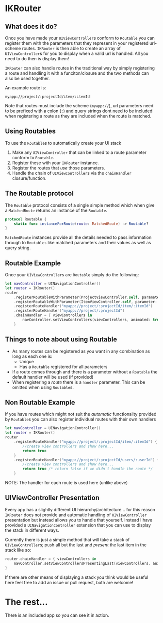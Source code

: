 # IKRouter

## What does it do?
Once you have made your `UIViewController`s conform to `Routable` you can register them with the parameters that they represent in your registered url-scheme routes. `IKRouter` is then able to create an array of `UIViewController`s for you to display when a valid url is handled. All you need to do then is display them!

`IKRouter` can also handle routes in the traditional way by simply registering a route and handling it with a funciton/closure and the two methods can also be used together.

An example route is:
```
myapp://project/:projectId/item/:itemId
```
Note that routes must include the scheme (`myapp://`), url parameters need to be prefixed with a colon (`:`) and query strings dont need to be included when registering a route as they are included when the route is matched.

## Using Routables
To use the `Routable`s to automatically create your UI stack

1. Make any `UIViewController` that can be linked to a route parameter conform to `Routable`.
2. Register these with your `IKRouter` instance.
3. Register the routes that _use_ those parameters.
4. Handle the chain of `UIViewController`s via the `chainHandler` closure/function.

## The Routable protocol
The `Routable` protocol consists of a single simple method which when give a `MatchedRoute` returns an instance of the `Routable`.

```swift
protocol Routable {
    static func instanceForRoute(route: MatchedRoute) -> Routable?
}
```

`MatchedRoute` instances provide all the details needed to pass information through to `Routables` like matched parameters and their values as well as query string.

## Routable Example
Once your `UIViewController`s are `Routable` simply do the following:

```swift
let navController = UINavigationController()
let router = IKRouter()
router
    .registerRoutableWithParameter(ProjectViewController.self, parameter: ":projectId")
    .registerRoutableWithParameter(ItemViewController.self, parameter: ":itemId")
    .registerRouteHandler("myapp://project/:projectId/item/:itemId")
    .registerRouteHandler("myapp://project/:projectId")
    .chainHandler = { viewControllers in
        navController.setViewControllers(viewControllers, animated: true)
    }
```

## Things to note about using Routable

* As many routes can be registered as you want in any combination as long as each one is:
    * Unique
    * Has a `Routable` registered for all parameters
* If a route comes through and there is a parameter without a `Routable` the default handler will be used (if provided)
* When registering a _route_ there is a `handler` parameter. This can be omitted when using `Routable`s.

## Non Routable Example
If you have routes which might not suit the _automatic_ functionality provided by `Routable`s you can also register individual routes with their own handlers

```swift
let navController = UINavigationController()
let router = IKRouter()
router
    .registerRouteHandler("myapp://project/:projectId/item/:itemId") { match in
        //create view controllers and show here...
        return true
    }
    .registerRouteHandler("myapp://project/:projectId/users/:userId") { match in
        //create view controllers and show here...
        return true /* return false if we didn't handle the route */
    }
```
NOTE: The handler for each route is used here (unlike above)

## UIViewController Presentation
Every app has a slightly different UI hierarchy/architecture... for this reason `IKRouter` does not provide and automatic handling of `UIViewController` presentation but instead allows you to handle that yourself. Instead I have provided a `UINavigationController` extension that you can use to display the stack in different ways.

Currently there is just a simple method that will take a stack of `UIViewController`s; push all but the last and _present_ the last item in the stack like so:

```swift
router.chainHandler = { viewControllers in
    navController.setViewControllersPresentingLast(viewControllers, animatedSet: true, animatedPresent: true)
}
```

If there are other means of displaying a stack you think would be useful here feel free to add an issue or pull request, both are welcome!

# The rest...
There is an included app so you can see it in action.

